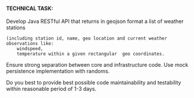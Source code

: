 #### TECHNICAL TASK:

Develop Java RESTful API that returns in geojson format a list of weather stations 

	(including station id, name, geo location and current weather observations like:
		windspeed, 
		temperature within a given rectangular  geo coordinates. 
	
Ensure strong separation between core and infrastructure code. 
Use mock persistence implementation with randoms. 

Do you best to provide best possible code maintainability and testability within reasonable period of 1-3 days.